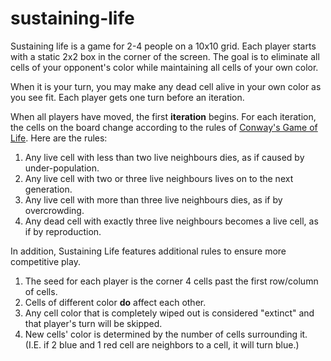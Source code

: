 sustaining-life
===============

Sustaining life is a game for 2-4 people on a 10x10 grid. Each player starts with a static 2x2 box in the corner of the screen. The goal is to eliminate all cells of your opponent's color while maintaining all cells of your own color.

When it is your turn, you may make any dead cell alive in your own color as you see fit. Each player gets one turn before an iteration.

When all players have moved, the first **iteration** begins. For each iteration, the cells on the board change according to the rules of [Conway's Game of Life](http://en.wikipedia.org/wiki/Conway's_Game_of_Life). Here are the rules: 

 1. Any live cell with less than two live neighbours dies, as if caused by under-population.
 2. Any live cell with two or three live neighbours lives on to the next generation.
 3. Any live cell with more than three live neighbours dies, as if by overcrowding.
 4. Any dead cell with exactly three live neighbours becomes a live cell, as if by reproduction.

In addition, Sustaining Life features additional rules to ensure more competitive play.</p>

 1. The seed for each player is the corner 4 cells past the first row/column of cells.
 2. Cells of different color <b>do</b> affect each other.
 3. Any cell color that is completely wiped out is considered "extinct" and that player's turn will be skipped.
 4. New cells' color is determined by the number of cells surrounding it. (I.E. if 2 blue and 1 red cell are neighbors to a cell, it will turn blue.)
